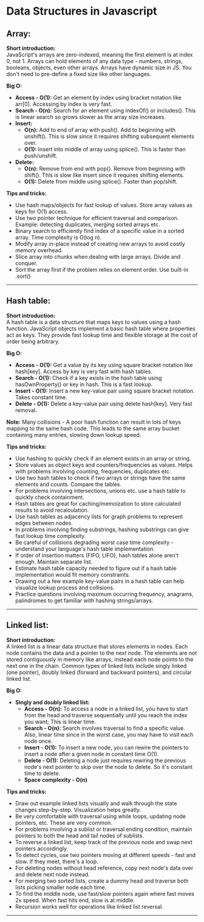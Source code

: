 # Data Structures in Javascript


## Array:

**Short introduction:**  
JavaScript's arrays are zero-indexed, meaning the first element is at index 0, not 1. Arrays can hold elements of
any data type - numbers, strings, booleans, objects, even other arrays. Arrays have dynamic size in JS. You don't
need to pre-define a fixed size like other languages.  

**Big O:**  
- **Access - O(1):** Get an element by index using bracket notation like arr[0]. Accessing by index is very fast.
- **Search - O(n):** Search for an element using indexOf() or includes(). This is linear search so grows slower as the array size increases.
- **Insert:**
  - **O(n):** Add to end of array with push(). Add to beginning with unshift(). This is slow since it requires shifting subsequent elements over.
  - **O(1):** Insert into middle of array using splice(). This is faster than push/unshift.
- **Delete:**
  - **O(n):** Remove from end with pop(). Remove from beginning with shift(). This is slow like insert since it requires shifting elements.
  - **O(1):** Delete from middle using splice(). Faster than pop/shift.

**Tips and tricks:**
- Use hash maps/objects for fast lookup of values. Store array values as keys for O(1) access.
- Use two pointer technique for efficient traversal and comparison. Example: detecting duplicates, merging sorted arrays etc.
- Binary search to efficiently find index of a specific value in a sorted array. Time complexity is O(log n).
- Modify array in-place instead of creating new arrays to avoid costly memory overhead.
- Slice array into chunks when dealing with large arrays. Divide and conquer.
- Sort the array first if the problem relies on element order. Use built-in .sort()

---

## Hash table:

**Short introduction:**  
A hash table is a data structure that maps keys to values using a hash function. JavaScript objects
implement a basic hash table where properties act as keys. They provide fast lookup time and flexible
storage at the cost of order being arbitrary.

**Big O:**  
- **Access - O(1):** Get a value by its key using square bracket notation like hash[key]. Access by key is very fast with hash tables.
- **Search - O(1):** Check if a key exists in the hash table using hasOwnProperty() or key in hash. This is a fast lookup.
- **Insert - O(1):** Insert a new key-value pair using square bracket notation. Takes constant time.
- **Delete - O(1):** Delete a key-value pair using delete hash[key]. Very fast removal.

**Note:** Many collisions - A poor hash function can result in lots of keys mapping to the same hash code. This leads to the same array bucket containing many entries, slowing down lookup speed.

**Tips and tricks:**
- Use hashing to quickly check if an element exists in an array or string.
- Store values as object keys and counters/frequencies as values. Helps with problems involving counting, frequencies, duplicates etc.
- Use two hash tables to check if two arrays or strings have the same elements and counts. Compare the tables.
- For problems involving intersections, unions etc. use a hash table to quickly check containment.
- Hash tables are great for caching/memoization to store calculated results to avoid recalculation.
- Use hash tables as adjacency lists for graph problems to represent edges between nodes.
- In problems involving finding substrings, hashing substrings can give fast lookup time complexity.
- Be careful of collisions degrading worst case time complexity - understand your language's hash table implementation.
- If order of insertion matters (FIFO, LIFO), hash tables alone aren't enough. Maintain separate list.
- Estimate hash table capacity needed to figure out if a hash table implementation would fit memory constraints.
- Drawing out a few example key-value pairs in a hash table can help visualize lookup process and collisions.
- Practice questions involving maximum occurring frequency, anagrams, palindromes to get familiar with hashing strings/arrays.

---

## Linked list:

**Short introduction:**  
A linked list is a linear data structure that stores elements in nodes. Each node contains the data and a pointer to
the next node. The elements are not stored contiguously in memory like arrays, instead each node points to the next 
one in the chain. Common types of linked lists include singly linked (one pointer), doubly linked (forward and backward
pointers), and circular linked list.

**Big O:**
- **Singly and doubly linked list:**
  - **Access - O(n):** To access a node in a linked list, you have to start from the head and traverse sequentially until you reach the index you want; This is linear time.
  - **Search - O(n):** Search involves traversal to find a specific value. Also, linear time since in the worst case, you may have to visit each node once.
  - **Insert - O(1):** To insert a new node, you can rewire the pointers to insert a node after a given node in constant time O(1).
  - **Delete - O(1):** Deleting a node just requires rewiring the previous node's next pointer to skip over the node to delete. So it's constant time to delete.
  - **Space complexity - O(n)**

**Tips and tricks:**
- Draw out example linked lists visually and walk through the state changes step-by-step. Visualization helps greatly.
- Be very comfortable with traversal using while loops, updating node pointers, etc. These are very common.
- For problems involving a sublist or traversal ending condition, maintain pointers to both the head and tail nodes of sublists.
- To reverse a linked list, keep track of the previous node and swap next pointers accordingly.
- To detect cycles, use two pointers moving at different speeds - fast and slow. If they meet, there's a loop.
- For deleting nodes without head reference, copy next node's data over and delete next node instead.
- For merging two sorted lists, create a dummy head and traverse both lists picking smaller node each time.
- To find the middle node, use fast/slow pointers again where fast moves 2x speed. When fast hits end, slow is at middle.
- Recursion works well for operations like linked list reversal.

---
